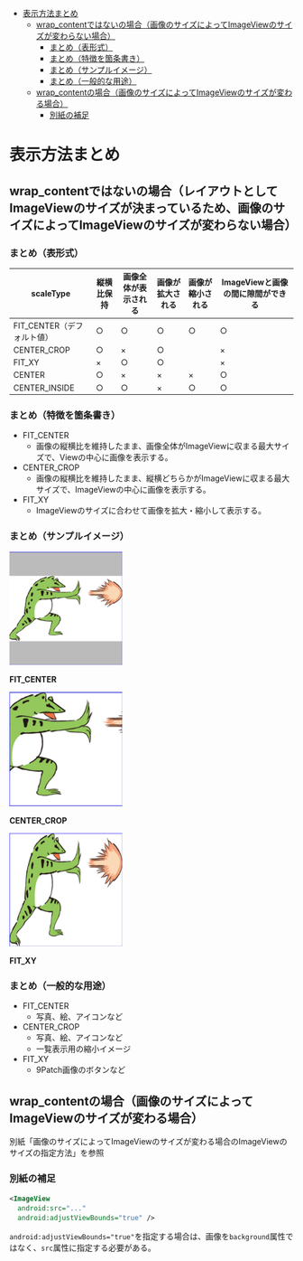 <!-- TOC depthFrom:1 depthTo:6 withLinks:1 updateOnSave:1 orderedList:0 -->

- [表示方法まとめ](#表示方法まとめ)
	- [wrap_contentではないの場合（画像のサイズによってImageViewのサイズが変わらない場合）](#wrap_contentではないの場合画像のサイズによってimageviewのサイズが変わらない場合)
		- [まとめ（表形式）](#まとめ表形式)
		- [まとめ（特徴を箇条書き）](#まとめ特徴を箇条書き)
		- [まとめ（サンプルイメージ）](#まとめサンプルイメージ)
		- [まとめ（一般的な用途）](#まとめ一般的な用途)
	- [wrap_contentの場合（画像のサイズによってImageViewのサイズが変わる場合）](#wrap_contentの場合画像のサイズによってimageviewのサイズが変わる場合)
		- [別紙の補足](#別紙の補足)

<!-- /TOC -->


# 表示方法まとめ

## wrap_contentではないの場合（レイアウトとしてImageViewのサイズが決まっているため、画像のサイズによってImageViewのサイズが変わらない場合）

### まとめ（表形式）

scaleType                  | 縦横比保持 | 画像全体が表示される | 画像が拡大される | 画像が縮小される | ImageViewと画像の間に隙間ができる
---------------------------|------------|----------------------|------------------|------------------|----------------------------------
FIT_CENTER（デフォルト値） | ○          | ○                    | ○                | ○                | ○
CENTER_CROP                | ○          | ×                    | ○                |                  | ×
FIT_XY                     | ×          | ○                    | ○                |                  | ×
CENTER                     | ○          | ×                    | ×                | ×                | ○
CENTER_INSIDE              | ○          | ○                    | ×                | ○                | ○


### まとめ（特徴を箇条書き）

- FIT_CENTER
  - 画像の縦横比を維持したまま、画像全体がImageViewに収まる最大サイズで、Viewの中心に画像を表示する。
- CENTER_CROP
  - 画像の縦横比を維持したまま、縦横どちらかがImageViewに収まる最大サイズで、ImageViewの中心に画像を表示する。
- FIT_XY
  - ImageViewのサイズに合わせて画像を拡大・縮小して表示する。


### まとめ（サンプルイメージ）

<img src="./画像/fit_center.png" width="200">

**FIT_CENTER**


<img src="./画像/center_crop.png" width="200">

**CENTER_CROP**


<img src="./画像/fit_xy.png" width="200">

**FIT_XY**


### まとめ（一般的な用途）

- FIT_CENTER
  - 写真、絵、アイコンなど
- CENTER_CROP
  - 写真、絵、アイコンなど
  - 一覧表示用の縮小イメージ
- FIT_XY
  - 9Patch画像のボタンなど


## wrap_contentの場合（画像のサイズによってImageViewのサイズが変わる場合）

別紙「画像のサイズによってImageViewのサイズが変わる場合のImageViewのサイズの指定方法」を参照

### 別紙の補足

```xml
<ImageView
  android:src="..."
  android:adjustViewBounds="true" />
```

`android:adjustViewBounds="true"`を指定する場合は、画像を`background`属性ではなく、`src`属性に指定する必要がある。
